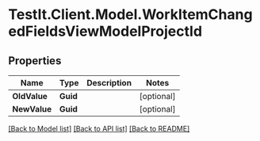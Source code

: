 # TestIt.Client.Model.WorkItemChangedFieldsViewModelProjectId

## Properties

Name | Type | Description | Notes
------------ | ------------- | ------------- | -------------
**OldValue** | **Guid** |  | [optional] 
**NewValue** | **Guid** |  | [optional] 

[[Back to Model list]](../README.md#documentation-for-models) [[Back to API list]](../README.md#documentation-for-api-endpoints) [[Back to README]](../README.md)


